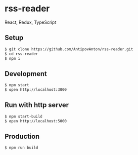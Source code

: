 # rss-reader
React, Redux, TypeScript

## Setup

```sh
$ git clone https://github.com/AntipovAnton/rss-reader.git
$ cd rss-reader
$ npm i
```

## Development
```sh
$ npm start
$ open http://localhost:3000
```

## Run with http server
```sh
$ npm start-build
$ open http://localhost:5000
```

## Production
```sh
$ npm run build
```
